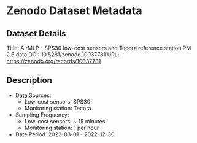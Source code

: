 # Zenodo Dataset Metadata

## Dataset Details
Title: AirMLP - SPS30 low-cost sensors and Tecora reference station PM 2.5 data
DOI: 10.5281/zenodo.10037781
URL: https://zenodo.org/records/10037781

## Description
- Data Sources:
	- Low-cost sensors: SPS30
	- Monitoring station: Tecora
- Sampling Frequency:
	- Low-cost sensors: ~ 15 minutes
	- Monitoring station: 1 per hour
- Date Period: 2022-03-01 - 2022-12-30